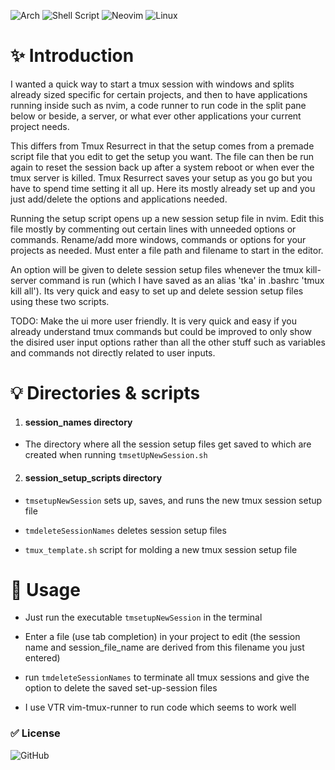 ![Arch](https://img.shields.io/badge/Arch%20Linux-1793D1?logo=arch-linux&logoColor=fff&style=for-the-badge)
![Shell Script](https://img.shields.io/badge/shell_script-%23121011.svg?style=for-the-badge&logo=gnu-bash&logoColor=white)
![Neovim](https://img.shields.io/badge/NeoVim-%2357A143.svg?&style=for-the-badge&logo=neovim&logoColor=white)
![Linux](https://img.shields.io/badge/Linux-FCC624?style=for-the-badge&logo=linux&logoColor=black)

# :sparkles: Introduction

I wanted a quick way to start a tmux session with windows and splits already
sized specific for certain projects, and then to have applications running inside such as nvim,
a code runner to run code in the split pane below or beside, a server, or what ever other applications
your current project needs.

This differs from Tmux Resurrect in that the setup comes from a premade script file that
you edit to get the setup you want. The file can then be run again to reset the session back up
after a system reboot or when ever the tmux server is killed. Tmux Resurrect saves your setup
as you go but you have to spend time setting it all up. Here its mostly already set up
and you just add/delete the options and applications needed.

Running the setup script opens up a new session setup file in nvim. Edit this file mostly by commenting out
certain lines with unneeded options or commands. Rename/add more windows, commands or options for your
projects as needed. Must enter a file path and filename to start in the editor.

An option will be given to delete session setup files whenever the tmux kill-server command is run
(which I have saved as an alias 'tka' in .bashrc 'tmux kill all'). Its very quick and easy to set up and delete
session setup files using these two scripts.

TODO: Make the ui more user friendly. It is very quick and easy if you already understand tmux commands but 
could be improved to only show the disired user input options rather than all the other stuff such as variables and
commands not directly related to user inputs.

# :bulb: Directories & scripts

1. #### session_names directory  
-    The directory where all the session setup files get saved to which are created when running `tmsetUpNewSession.sh`

2. #### session_setup_scripts directory  

- `tmsetupNewSession` sets up, saves, and runs the new tmux session setup file  

- `tmdeleteSessionNames` deletes session setup files

- `tmux_template.sh` script for molding a new tmux session setup file

# :wrench: Usage

- Just run the executable `tmsetupNewSession` in the terminal

- Enter a file (use tab completion) in your project to edit
 (the session name and session_file_name are derived from this filename you just entered)  

- run `tmdeleteSessionNames` to terminate all tmux sessions and give the option to
  delete the saved set-up-session files

- I use VTR vim-tmux-runner to run code which seems to work well

### :white_check_mark: License
![GitHub](https://img.shields.io/github/license/roofrack/dotfiles)
